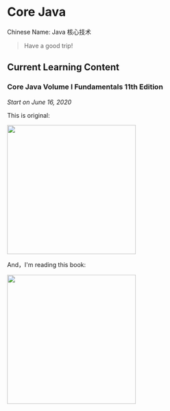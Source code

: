 # Core Java

Chinese Name: Java 核心技术

> Have a good trip!

## Current Learning Content

### Core Java Volume I Fundamentals 11th Edition

*Start on June 16, 2020*

This is original:

<img src="https://horstmann.com/corejava/cj11v1.jpg" style="margin: 0 auto;width:300px;">

And，I'm reading this book:

<img  src="https://img3.doubanio.com/view/subject/l/public/s33556751.jpg" style="margin: 0 auto; width:300px">
